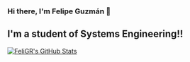 ### Hi there, I'm Felipe Guzmán 👋

## I'm a student of Systems Engineering!!

<!-- - 🌱 I’m currently learning
- 🥅 2020 Goals: Learn new technologies
- ⚡ Fun fact: I love to play video games -->


<a href="https://github.com/FeliGR">
  <img align="center" alt="FeliGR's GitHub Stats" src="(https://github-readme-stats.vercel.app/api?username=FeliGR&show_icons=true&theme=dark" />
</a>

<!-- <a href="https://github.com/FeliGR">
  <img align="center" src="https://github-readme-stats.vercel.app/api/top-langs/?username=FeliGR&layout=compact&theme=highcontrast" />
</a> -->